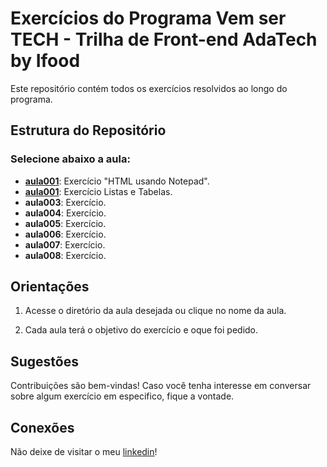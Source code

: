 # Exercícios do Programa Vem ser TECH -  Trilha de Front-end AdaTech by Ifood

Este repositório contém todos os exercícios resolvidos ao longo do programa. 

## Estrutura do Repositório

### Selecione abaixo a aula:
- [**aula001**](https://github.com/figuerarj/programa_vem_ser_tech_adatech-ifood/tree/main/exercicios/aula_001): Exercício "HTML usando Notepad".
- [**aula001**](https://github.com/figuerarj/programa_vem_ser_tech_adatech-ifood/tree/main/exercicios/aula_002_10): Exercício Listas e Tabelas.
- **aula003**: Exercício.
- **aula004**: Exercício.
- **aula005**: Exercício.
- **aula006**: Exercício.
- **aula007**: Exercício.
- **aula008**: Exercício.

## Orientações

1. Acesse o diretório da aula desejada ou clique no nome da aula.

2. Cada aula terá o objetivo do exercício e oque foi pedido.

## Sugestões

Contribuições são bem-vindas! Caso você tenha interesse em conversar sobre algum exercício em especifico, fique a vontade.

## Conexões

Não deixe de visitar o meu [linkedin](https://www.linkedin.com/in/dev-rod-santos/)! 
